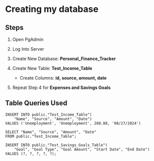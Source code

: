 # Creating my database

## Steps
1. Open PgAdmin
2. Log Into Server
3. Create New Database: **Personal_Finance_Tracker**
4. Create New Table: **Test_Income_Table**
    - Create Columns: **id, source, amount, date**

5. Repeat Step 4 for **Expenses and Savings Goals**


## Table Queries Used
```
INSERT INTO public."Test_Income_Table"(
	"Name", "Source", "Amount", "Date")
VALUES ('Unemployment', 'Unemployment', 288.88, '08/27/2024')
```

```
SELECT "Name", "Source", "Amount", "Date"
FROM public."Test_Income_Table";
```

```
INSERT INTO public."Test_Savings_Goals_Table"(
	"Goal", "Goal Type", "Goal Amount", "Start Date", "End Date")
VALUES (?, ?, ?, ?, ?);
```
